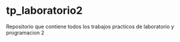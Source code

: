 # tp_laboratorio2
Repositorio que contiene todos los trabajos practicos de laboratorio y programacion 2
